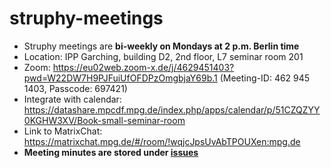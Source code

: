 # struphy-meetings

- Struphy meetings are **bi-weekly on Mondays at 2 p.m. Berlin time**
- Location: IPP Garching, building D2, 2nd floor, L7 seminar room 201
- Zoom: https://eu02web.zoom-x.de/j/4629451403?pwd=W22DW7H9PJFuiUfOFDPzOmgbjaY69b.1 (Meeting-ID: 462 945 1403, Passcode: 697421) 
- Integrate with calendar: https://datashare.mpcdf.mpg.de/index.php/apps/calendar/p/51CZQZYY0KGHW3XV/Book-small-seminar-room
- Link to MatrixChat: https://matrixchat.mpg.de/#/room/!wqjcJpsUvAbTPOUXen:mpg.de
- **Meeting minutes are stored under [issues](https://gitlab.mpcdf.mpg.de/struphy/struphy-meetings/-/issues)**